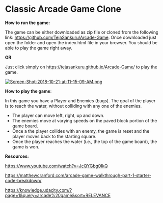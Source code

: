 # Classic Arcade Game Clone

__How to run the game:__

The game can be either downloaded as zip file or cloned from the following link: https://github.com/TejaSankuru/Arcade-Game. Once downloaded just open the folder and open the index.html file in your browser. You should be able to play the game right away.

__OR__

Just click simply on https://tejasankuru.github.io/Arcade-Game/ to play the game.

[![Screen-Shot-2018-10-21-at-11-15-09-AM.png](https://i.postimg.cc/x8vJb7RR/Screen-Shot-2018-10-21-at-11-15-09-AM.png)](https://postimg.cc/Wq4bB5xF)

__How to play the game:__

In this game you have a Player and Enemies (bugs). The goal of the player is to reach the water, without colliding with any one of the enemies.
* The player can move left, right, up and down.
* The enemies move at varying speeds on the paved block portion of the game board.
* Once a the player collides with an enemy, the game is reset and the player moves back to the starting square.
* Once the player reaches the water (i.e., the top of the game board), the game is won.

__Resources:__

https://www.youtube.com/watch?v=JcQYGbg0IkQ

https://matthewcranford.com/arcade-game-walkthrough-part-1-starter-code-breakdown/

https://knowledge.udacity.com/?page=1&query=arcade%20game&sort=RELEVANCE
